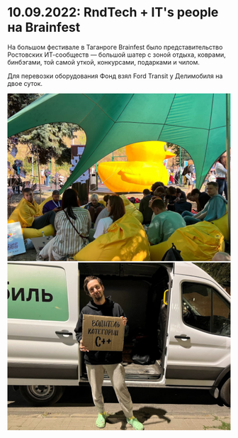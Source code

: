 # 10.09.2022: RndTech + IT's people на Brainfest

На большом фестивале в Таганроге Brainfest было представительство Ростовских ИТ-сообществ — большой шатер с зоной отдыха, коврами, бинбэгами, той самой уткой, конкурсами, подарками и чилом. 

Для перевозки оборудования Фонд взял Ford Transit у Делимобиля на двое суток.

![Стенд Ростовских ИТ-сообществ](2022_09_10_01.jpg)
![Делимобиль](2022_09_10_02.jpg)
